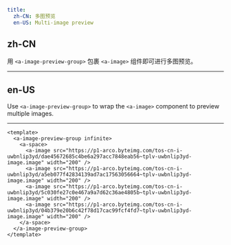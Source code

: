 ```yaml
title:
  zh-CN: 多图预览
  en-US: Multi-image preview
```

## zh-CN

用 `<a-image-preview-group>` 包裹 `<a-image>` 组件即可进行多图预览。

---

## en-US

Use `<a-image-preview-group>` to wrap the `<a-image>` component to preview multiple images.

---

```vue
<template>
  <a-image-preview-group infinite>
    <a-space>
      <a-image src="https://p1-arco.byteimg.com/tos-cn-i-uwbnlip3yd/dae45672685c4be6a297acc7848eab56~tplv-uwbnlip3yd-image.image" width="200" />
      <a-image src="https://p1-arco.byteimg.com/tos-cn-i-uwbnlip3yd/a5eb077f42834139ad7ac17563056664~tplv-uwbnlip3yd-image.image" width="200" />
      <a-image src="https://p1-arco.byteimg.com/tos-cn-i-uwbnlip3yd/5c030fe27c0e467a9a7d62c36ae4805b~tplv-uwbnlip3yd-image.image" width="200" />
      <a-image src="https://p1-arco.byteimg.com/tos-cn-i-uwbnlip3yd/04b379e20b6c42f78d17cac99fcf4fd7~tplv-uwbnlip3yd-image.image" width="200" />
    </a-space>
  </a-image-preview-group>
</template>
```
